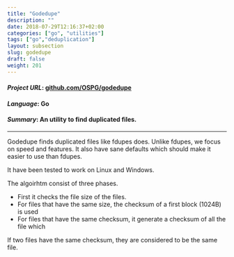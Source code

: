 ```yaml
---
title: "Godedupe"
description: ""
date: 2018-07-29T12:16:37+02:00
categories: ["go", "utilities"]
tags: ["go","deduplication"]
layout: subsection
slug: godedupe
draft: false
weight: 201
---
```


#### *Project URL*: [github.com/OSPG/godedupe](https://github.com/OSPG/godedupe)
#### *Language*: Go
#### *Summary*: An utility to find duplicated files.

---

Godedupe finds duplicated files like fdupes does. Unlike fdupes, we focus on
speed and features. It also have sane defaults which should make it easier to
use than fdupes.

It have been tested to work on Linux and Windows.

The algoirhtm consist of three phases.

  * First it checks the file size of the files.
  * For files that have the same size, the checksum of a first block (1024B) is
    used
  * For files that have the same checksum, it generate a checksum of all the
    file which

If two files have the same checksum, they are considered to be the same file.



